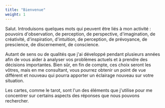 ```yaml
---
title: "Bienvenue"
weight: 1
---
```


Salut. Introduisons quelques mots qui peuvent être liés à mon activité : pouvoirs d'observation, de perception, de perspective, d'imagination, de créativité, d'inspiration, d'intuition, de perception, de prévoyance, de prescience, de discernement, de conscience.

Autant de sens ou de qualités que j'ai développé pendant plusieurs années afin de vous aider à analyser vos problèmes actuels et à prendre des décisions importantes. Bien sûr, en fin de compte, ces choix seront les vôtres, mais en me consultant, vous pourrez obtenir un point de vue différent et nouveau qui pourra apporter un éclairage nouveau sur votre situation.

Les cartes, comme le tarot, sont l'un des éléments que j'utilise pour me concentrer sur certains aspects des réponses que nous pouvons rechercher. 
